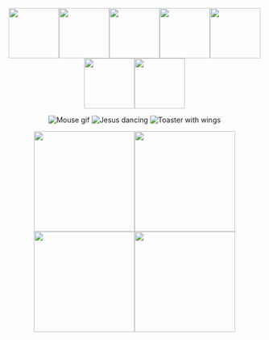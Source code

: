 <p align="center">
<img src="http://dance.cavifax.com/images/j.gif" width="100"><img src="http://dance.cavifax.com/images/u.gif" width="100"><img src="http://dance.cavifax.com/images/a.gif" width="100"><img src="http://dance.cavifax.com/images/n.gif" width="100"><img src="http://dance.cavifax.com/images/f.gif" width="100"><img src="http://dance.cavifax.com/images/d.gif" width="100"><img src="http://dance.cavifax.com/images/s.gif" width="100">
</p>

<p align="center">
  <img src="https://github.com/user-attachments/assets/cb37e37f-975a-4541-a853-763094727345" alt="Mouse gif">
  <img src="https://github.com/user-attachments/assets/5cb15b73-c489-4277-9a7e-2c899dc76e7b" alt="Jesus dancing">
  <img src="https://github.com/user-attachments/assets/e01f0829-2976-4676-af76-4acc6f174aa4" alt="Toaster with wings">
</p>

<p align="center">
  <img src="https://media1.tenor.com/images/dd88a83d0daa75b828dabc45bdd22695/tenor.gif" width="200"><img src="https://media1.tenor.com/images/dd88a83d0daa75b828dabc45bdd22695/tenor.gif" width="200"><img src="https://media1.tenor.com/images/dd88a83d0daa75b828dabc45bdd22695/tenor.gif" width="200"><img src="https://media1.tenor.com/images/dd88a83d0daa75b828dabc45bdd22695/tenor.gif" width="200">
</p>

<!--
**JuanFdS/juanFdS** is a ✨ _special_ ✨ repository because its `README.md` (this file) appears on your GitHub profile.

Here are some ideas to get you started:

- 🔭 I’m currently working on ...
- 🌱 I’m currently learning ...
- 👯 I’m looking to collaborate on ...
- 🤔 I’m looking for help with ...
- 💬 Ask me about ...
- 📫 How to reach me: ...
- 😄 Pronouns: ...
- ⚡ Fun fact: ...
-->

